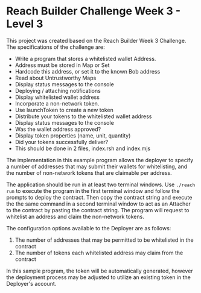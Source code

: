 # Reach Builder Challenge Week 3 - Level 3

This project was created based on the Reach Builder Week 3 Challenge.
The specifications of the challenge are:

- Write a program that stores a whitelisted wallet Address. 
- Address must be stored in Map or Set 
- Hardcode this address, or set it to the known Bob address
- Read about Untrustworthy Maps
- Display status messages to the console
- Deploying / attaching notifications
- Display whitelisted wallet address
- Incorporate a non-network token.
- Use launchToken to create a new token
- Distribute your tokens to the whitelisted wallet address
- Display status messages to the console
- Was the wallet address approved?
- Display token properties (name, unit, quantity)
- Did your tokens successfully deliver?
- This should be done in 2 files, index.rsh and index.mjs

The implementation in this example program allows the deployer to specify a number of addresses
that may submit their wallets for whitelisting,
and the number of non-network tokens that are claimable per address.

The application should be run in at least two terminal windows.
Use `./reach run` to execute the program in the first terminal window
and follow the prompts to deploy the contract.
Then copy the contract string and execute the the same command in a second terminal window
to act as an Attacher to the contract by pasting the contract string.
The program will request to whitelist an address and claim the non-network tokens.

The configuration options available to the Deployer are as follows:
1. The number of addresses that may be permitted to be whitelisted in the contract
2. The number of tokens each whitelisted address may claim from the contract

In this sample program, the token will be automatically generated,
however the deployment process may be adjusted to utilize
an existing token in the Deployer's account.